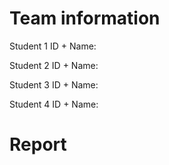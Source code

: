 # Team information

Student 1 ID + Name:

Student 2 ID + Name:

Student 3 ID + Name:

Student 4 ID + Name:


# Report
